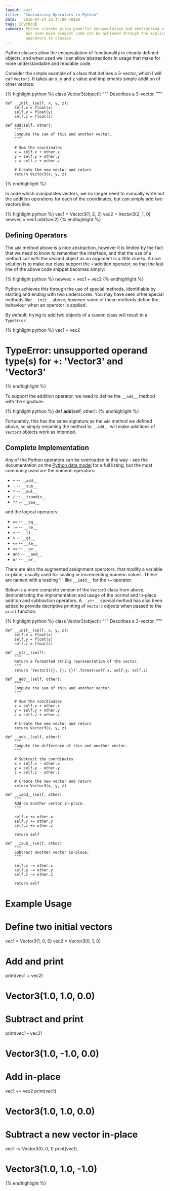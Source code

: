 ```yaml
---
layout: post
title:  "Customising Operators in Python"
date:   2016-04-24 22:44:00 +0100
tags: [Python]
summary: Python classes allow powerful encapsulation and abstraction of code,
         but even more elegant code can be achieved through the application of
         operators to classes.
---
```


Python classes allow the encapsulation of functionality in cleanly defined
objects, and when used well can allow abstractions in usage that make for more
understandable and readable code.

Consider the simple example of a class that defines a 3-vector, which I will
call `Vector3`. It takes an x, y and z value and implements simple addition of
other vectors:

{% highlight python %}
class Vector3(object):
    """
    Describes a 3-vector.
    """

    def __init__(self, x, y, z):
        self.x = float(x)
        self.y = float(y)
        self.z = float(z)

    def add(self, other):
        """
        Compute the sum of this and another vector.
        """

        # Sum the coordinates
        x = self.x + other.x
        y = self.y + other.y
        z = self.z + other.z
        
        # Create the new vector and return
        return Vector3(x, y, z)
{% endhighlight %}

In code which manipulates vectors, we no longer need to manually write out the
addition operations for each of the coordinates, but can simply add two vectors
like:

{% highlight python %}
vec1 = Vector3(1, 2, 2)
vec2 = Vector3(2, 1, 0)
newvec = vec1.add(vec2)
{% endhighlight %}

## Defining Operators

The `add` method above is a nice abstraction, however it is limited by the fact
that we need to know to remember the interface, and that the use of a method
call with the second object as an argument is a little clunky. A nice solution
is to make our class support the `+` addition operator, so that the last line
of the above code snippet becomes simply:

{% highlight python %}
newvec = vec1 + vec2
{% endhighlight %}

Python achieves this through the use of special methods, identifiable by
starting and ending with two underscores. You may have seen other special
methods like `__init__` above, however some of these methods define the
behaviour when an operator is applied.

By default, trying to add two objects of a cusom class will result in a
`TypeError`:

{% highlight python %}
vec1 + vec2
# TypeError: unsupported operand type(s) for +: 'Vector3' and 'Vector3'
{% endhighlight %}

To support the addition operator, we need to define the
`__add__` method with the signature:

{% highlight python %}
def __add__(self, other):
{% endhighlight %}

Fortunately, this has the same signature as the `add` method we defined above,
so simply renaming the method to `__add__` will make additions of `Vector3`
objects work as intended.

## Complete Implementation

Any of the Python operators can be overloaded in this way - see the
documentation on the [Python data model] for a full listing, but the most
commonly used are the numeric operators:

* `+` -- `__add__`
* `-` -- `__sub__`
* `*` -- `__mul__`
* `/` -- `__truediv__`
* `**` -- `__pow__`

and the logical operators:

* `==` -- `__eq__`
* `!=` -- `__ne__`
* `<` -- `__lt__`
* `>` -- `__gt__`
* `<=` -- `__le__`
* `>=` -- `__ge__`
* `and` -- `__and__`
* `or` -- `__or__`

There are also the augmented assignment operators, that modify a variable
in-place, usually used for scaling or incrementing numeric values. These are
named with a leading 'i', like `__iadd__` for the `+=` operator.

Below is a more complete version of the `Vector3` class from above,
demonstrating the implementation and usage of the normal and in-place additon
and subtraction operators. A `__str__` special method has also been added to
provide decriptive printing of `Vector3` objects when passed to the `print`
function.

{% highlight python %}
class Vector3(object):
    """
    Describes a 3-vector.
    """

    def __init__(self, x, y, z):
        self.x = float(x)
        self.y = float(y)
        self.z = float(z)

    def __str__(self):
        """
        Return a formatted string representation of the vector.
        """
        return 'Vector3({}, {}, {})'.format(self.x, self.y, self.z)

    def __add__(self, other):
        """
        Compute the sum of this and another vector.
        """

        # Sum the coordinates
        x = self.x + other.x
        y = self.y + other.y
        z = self.z + other.z
        
        # Create the new vector and return
        return Vector3(x, y, z)

    def __sub__(self, other):
        """
        Compute the difference of this and another vector.
        """

        # Subtract the coordinates
        x = self.x - other.x
        y = self.y - other.y
        z = self.z - other.z
        
        # Create the new vector and return
        return Vector3(x, y, z)

    def __iadd__(self, other):
        """
        Add on another vector in-place.
        """

        self.x += other.x
        self.y += other.y
        self.z += other.z

        return self

    def __isub__(self, other):
        """
        Subtract another vector in-place.
        """

        self.x -= other.x
        self.y -= other.y
        self.z -= other.z

        return self

# Example Usage

# Define two initial vectors
vec1 = Vector3(1, 0, 0)
vec2 = Vector3(0, 1, 0)

# Add and print
print(vec1 + vec2)
# Vector3(1.0, 1.0, 0.0)

# Subtract and print
print(vec1 - vec2)
# Vector3(1.0, -1.0, 0.0)

# Add in-place
vec1 += vec2
print(vec1)
# Vector3(1.0, 1.0, 0.0)

# Subtract a new vector in-place
vec1 -= Vector3(0, 0, 1)
print(vec1)
# Vector3(1.0, 1.0, -1.0)
{% endhighlight %}

[Python data model]: https://docs.python.org/2/reference/datamodel.html
